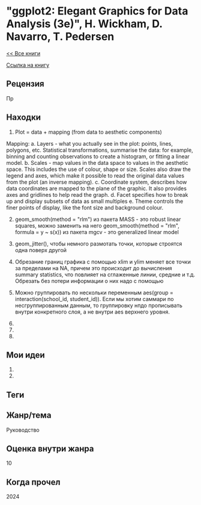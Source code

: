 # "ggplot2: Elegant Graphics for Data Analysis (3e)", H. Wickham, D. Navarro, T. Pedersen

[<< Все книги](../README.md)

[Ссылка на книгу](https://ggplot2-book.org/)

## Рецензия

Пр



## Находки

1. Plot = data + mapping (from data to aesthetic components)

Mapping: a. Layers - what you actually see in the plot: points, lines, polygons, etc. Statistical transformations, summarise the data: for example, binning and counting observations to create a histogram, or fitting a linear model.
b.  Scales - map values in the data space to values in the aesthetic space. This includes the use of colour, shape or size. Scales also draw the legend and axes, which make it possible to read the original data values from the plot (an inverse mapping).
c. Coordinate system, describes how data coordinates are mapped to the plane of the graphic. It also provides axes and gridlines to help read the graph.
d. Facet specifies how to break up and display subsets of data as small multiples
e. Theme controls the finer points of display, like the font size and background colour.

2. geom_smooth(method = "rlm") из пакета MASS - это robust linear squares, можно заменить на него
   geom_smooth(method = "rlm", formula = y ~ s(x)) из пакета mgcv - это generalized linear model

3. geom_jitter(), чтобы немного размотать точки, которые строятся одна поверх другой

4. Обрезание границ графика с помощью xlim и ylim меняет все точки за пределами на NA, причем это происходит до вычисления summary statistics, что повлияет на сглаженные линии, средние и т.д. Обрезать без потери информации о них надо с помощью

5. Можно группировать по нескольки переменным aes(group = interaction(school_id, student_id)). Если мы хотим саммари по несгруппированным данным, то группировку нпдо прописывать внутри конкретного слоя, а не внутри aes верхнего уровня.

6. 

7.

8.


## Мои идеи

1. 

2. 


## Теги



## Жанр/тема

Руководство

## Оценка внутри жанра

10

## Когда прочел

2024
